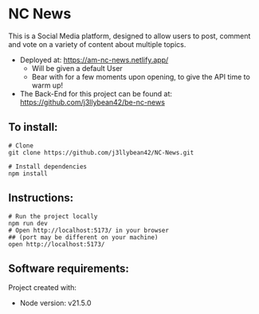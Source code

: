# NC News

This is a Social Media platform, designed to allow users to post, comment and vote on a variety of content about multiple topics.

* Deployed at: https://am-nc-news.netlify.app/
    * Will be given a default User
    * Bear with for a few moments upon opening, to give the API time to warm up!
* The Back-End for this project can be found at: https://github.com/j3llybean42/be-nc-news

## To install:
```
# Clone
git clone https://github.com/j3llybean42/NC-News.git

# Install dependencies
npm install
```

## Instructions:
```
# Run the project locally
npm run dev
# Open http://localhost:5173/ in your browser
## (port may be different on your machine)
open http://localhost:5173/
```


## Software requirements:
Project created with:
* Node version: v21.5.0